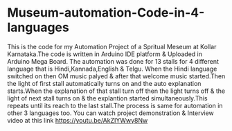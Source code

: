 # Museum-automation-Code-in-4-languages
This is the code for my  Automation Project of a Spritual Meseum at Kollar Karnataka.The code is written in Arduino IDE platform &amp; Uploaded in Arduino Mega Board.
The automation was done for 13 stalls for 4 different language that is Hindi,Kannada,English & Telgu.
When the Hindi language switched on then OM music palyed & after that welcome music started.Then the light of first stall automatically turns on and the auto explanation starts.When the explanation of that stall turn off then the light turns off & the light of next stall turns on & the explantion started simultaneously.This repeats until its reach to the last stall.The process is same for automation in other 3 languages too.
You can watch project demonstration & Interview video at this link https://youtu.be/AkZIYWwy8Nw

